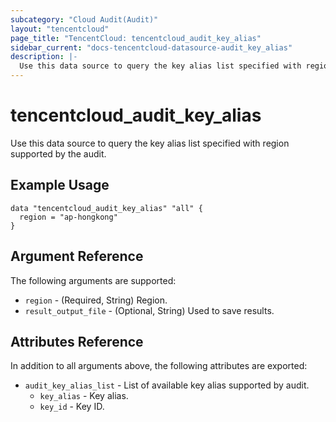```yaml
---
subcategory: "Cloud Audit(Audit)"
layout: "tencentcloud"
page_title: "TencentCloud: tencentcloud_audit_key_alias"
sidebar_current: "docs-tencentcloud-datasource-audit_key_alias"
description: |-
  Use this data source to query the key alias list specified with region supported by the audit.
---
```


# tencentcloud_audit_key_alias

Use this data source to query the key alias list specified with region supported by the audit.

## Example Usage

```hcl
data "tencentcloud_audit_key_alias" "all" {
  region = "ap-hongkong"
}
```

## Argument Reference

The following arguments are supported:

* `region` - (Required, String) Region.
* `result_output_file` - (Optional, String) Used to save results.

## Attributes Reference

In addition to all arguments above, the following attributes are exported:

* `audit_key_alias_list` - List of available key alias supported by audit.
  * `key_alias` - Key alias.
  * `key_id` - Key ID.


